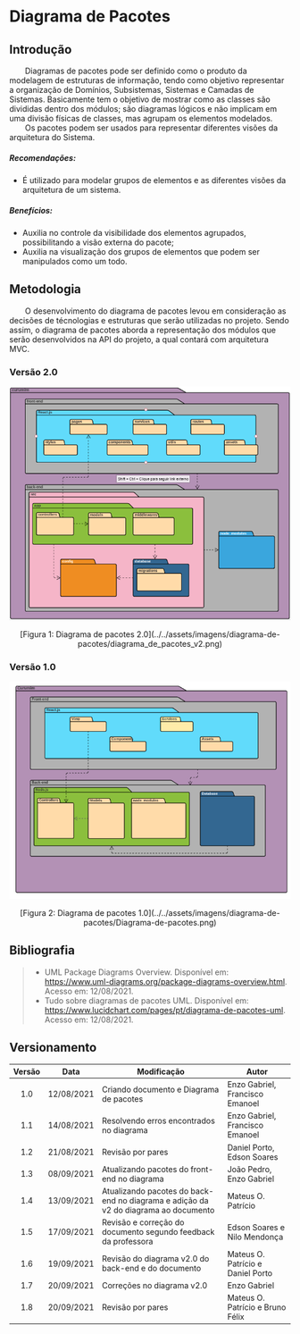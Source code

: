 # Diagrama de Pacotes

## Introdução

&emsp;&emsp;Diagramas de pacotes pode ser definido como o produto da modelagem de estruturas de informação, tendo como objetivo representar a organização de Domínios, Subsistemas, Sistemas e Camadas de Sistemas. Basicamente tem o objetivo de mostrar como as classes são divididas dentro dos módulos; são diagramas lógicos e não implicam em uma divisão físicas de classes, mas agrupam os elementos modelados.<br>
&emsp;&emsp;Os pacotes podem ser usados para representar diferentes visões da arquitetura do Sistema.<br>

##### Recomendações:<br>
- É utilizado para modelar grupos de elementos e as diferentes visões da arquitetura de um sistema.

##### Benefícios:<br>
- Auxilia no controle da visibilidade dos elementos agrupados, possibilitando a visão externa do pacote;
- Auxilia na visualização dos grupos de elementos que podem ser manipulados como um todo.

## Metodologia
&emsp;&emsp;O desenvolvimento do diagrama de pacotes levou em consideração as decisões de técnologias e estruturas que serão utilizadas no projeto. Sendo assim, o diagrama de pacotes aborda a representação dos módulos que serão desenvolvidos na API do projeto, a qual contará com arquitetura MVC.<br>

### Versão 2.0

![Diagrama de pacotes](../../assets/imagens/diagrama-de-pacotes/diagrama_de_pacotes_v2.png)

<center>[Figura 1: Diagrama de pacotes 2.0](../../assets/imagens/diagrama-de-pacotes/diagrama_de_pacotes_v2.png)</center>

### Versão 1.0

![Diagrama de pacotes](../../assets/imagens/diagrama-de-pacotes/Diagrama-de-pacotes.png)

<center>[Figura 2: Diagrama de pacotes 1.0](../../assets/imagens/diagrama-de-pacotes/Diagrama-de-pacotes.png)</center>


## Bibliografia
> - UML Package Diagrams Overview. Disponível em: <https://www.uml-diagrams.org/package-diagrams-overview.html>. Acesso em: 12/08/2021.
> - Tudo sobre diagramas de pacotes UML. Disponível em: <https://www.lucidchart.com/pages/pt/diagrama-de-pacotes-uml>. Acesso em: 12/08/2021.

## Versionamento
| Versão | Data | Modificação | Autor |
| :-: | -- | -- | -- |
|1.0| 12/08/2021 | Criando documento e Diagrama de pacotes | Enzo Gabriel, Francisco Emanoel  |
|1.1| 14/08/2021 | Resolvendo erros encontrados no diagrama    | Enzo Gabriel, Francisco Emanoel |
|1.2| 21/08/2021 | Revisão por pares | Daniel Porto, Edson Soares|
|1.3| 08/09/2021 | Atualizando pacotes do front-end no diagrama | João Pedro, Enzo Gabriel |
|1.4| 13/09/2021 | Atualizando pacotes do back-end no diagrama e adição da v2 do diagrama ao documento | Mateus O. Patrício |
|1.5| 17/09/2021 | Revisão e correção do documento segundo feedback da professora | Edson Soares e Nilo Mendonça |
|1.6| 19/09/2021 | Revisão do diagrama v2.0 do back-end e do documento | Mateus O. Patrício e Daniel Porto |
|1.7| 20/09/2021 | Correções no diagrama v2.0 | Enzo Gabriel |
|1.8| 20/09/2021 | Revisão por pares | Mateus O. Patrício e Bruno Félix |
